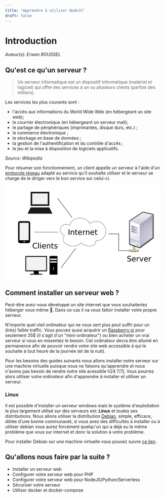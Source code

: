 ```yaml
---
title: "Apprendre à utiliser NodeJS"
draft: false
---
```

# Introduction

*Auteur(s): Erwan ROUSSEL*

## Qu'est ce qu'un serveur ?

> Un serveur informatique est un dispositif informatique (matériel et logiciel) qui offre des services à un ou plusieurs clients (parfois des milliers). 

Les services les plus courants sont :

* l'accès aux informations du World Wide Web (en hébergeant un site web);
* le courrier électronique (en hébergeant un serveur mail);
* le partage de périphériques (imprimantes, disque durs, etc.) ;
* le commerce électronique ;
* le stockage en base de données ;
* la gestion de l'authentification et du contrôle d'accès ;
* le jeu et la mise à disposition de logiciels applicatifs.

*Source: Wikipedia*

Pour résumer son fonctionnement, un client appelle un serveur à l'aide d'un [protocole réseau](https://fr.wikipedia.org/wiki/Protocole_réseau) adapté au service qu'il souhaite utiliser et le serveur se charge de le diriger vers le bon service sur celui-ci.

![Fonctionnement Client/Serveur](/images/server_clientserver.png)

## Comment installer un serveur web ?

Peut-être avez-vous développé un site internet que vous souhaiteriez héberger vous même 🤷. Dans ce cas il va vous falloir installer votre propre serveur.

N'importe quel vieil ordinateur qui ne vous sert plus peut suffir pour un (très) faible traffic. Vous pouvez aussi acquérir un [Raspberry pi](https://www.raspberrypi.org/products/raspberry-pi-4-model-b/) pour seulement 35$ (il s'agit d'un "mini-ordinateur") ou bien acheter un vrai serveur si vous en ressentez le besoin. Cet ordinateur devra être allumé en permanence afin de pouvoir rendre votre site web accessible à qui le souhaite à tout heure de la journée (et de la nuit).

Pour les besoins des guides suivants nous allons installer notre serveur sur une machine virtuelle puisque nous ne faisons qu'apprendre et nous n'avons pas besoin de rendre notre site acessible h24 7/7j. Vous pourrez alors utiliser votre ordinateur afin d'apprendre à installer et utiliser un serveur.

### Linux

Il est possible d'installer un serveur windows mais le système d'exploitation le plus largement utilisé sur des serveurs est: **Linux** et toutes ses distributions. Nous allons utiliser la distribution [Debian](https://debian.org), simple, efficace, dôtée d'une bonne communauté, si vous avez des difficultés à installer ou à utiliser debian vous aurez forcément quelqu'un qui a déjà eu le même problème que vous sur internet et donc la solution à votre problème.

Pour installer Debian sur une machine virtuelle vous pouvez suivre [ce lien](https://cdiese.fr/installation-de-debian-sur-une-machine-virtuelle-virtualbox/).

## Qu'allons nous faire par la suite ?

* Installer un serveur web
* Configurer votre serveur web pour PHP
* Configurer votre serveur web pour NodeJS/Python/Serverless
* Sécuriser votre serveur
* Utiliser docker et docker-compose

